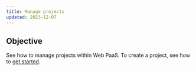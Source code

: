 ```yaml
---
title: Manage projects
updated: 2023-12-07
---
```



## Objective  

See how to manage projects within Web PaaS.
To create a project, see how to [get started](../get-started).
